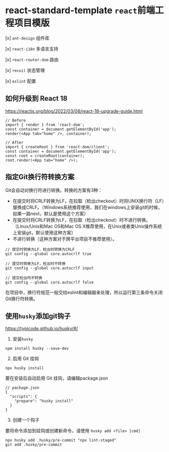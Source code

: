 # react-standard-template `react`前端工程项目模版


[x] `ant-design` 组件库

[x] `react-i18n` 多语言支持

[x] `react-router-dom` 路由

[x] `recoil` 状态管理

[x] `eslint` 配置




## 如何升级到 React 18
https://reactjs.org/blog/2022/03/08/react-18-upgrade-guide.html

```
// Before
import { render } from 'react-dom';
const container = document.getElementById('app');
render(<App tab="home" />, container);

// After
import { createRoot } from 'react-dom/client';
const container = document.getElementById('app');
const root = createRoot(container);
root.render(<App tab="home" />);
```

## 指定Git换行符转换方案
Git会自动对换行符进行转换。转换的方案有3种：
- 在提交时将CRLF转换为LF，在拉取（检出checkout）时将UNIX换行符（LF）替换成CRLF。（Windows系统推荐使用，我们在windows上安装git的时候，如果一路next，默认是使用这个方案）
- 在提交时将CRLF转换为LF，在拉取（检出checkout）时不进行转换。（Linux/Unix和Mac OS和Mac OS X推荐使用，在Unix或者类Unix操作系统上安装git，默认使用这种方案）
- 不进行转换（这种方案对于跨平台项目不推荐使用）。
```
// 提交时转换为LF，检出时转换为CRLF
git config --global core.autocrlf true   

// 提交时转换为LF，检出时不转换
git config --global core.autocrlf input   

// 提交检出均不转换
git config --global core.autocrlf false
```
在项目中，换行符规范一般交给eslint和编辑器来处理，所以运行第三条命令关闭Git换行符转换。


## 使用`husky`添加git钩子

https://typicode.github.io/husky/#/

1. 安装`husky`
```
npm install husky --save-dev
```

2. 启用 Git 挂钩

```
npx husky install
```
要在安装后自动启用 Git 挂钩，请编辑package.json
```
// package.json
{
  "scripts": {
    "prepare": "husky install"
  }
}
```

3. 创建一个钩子

要将命令添加到挂钩或创建新命令，请使用 `husky add <file> [cmd]`
```
npx husky add .husky/pre-commit "npx lint-staged"
git add .husky/pre-commit
``` 